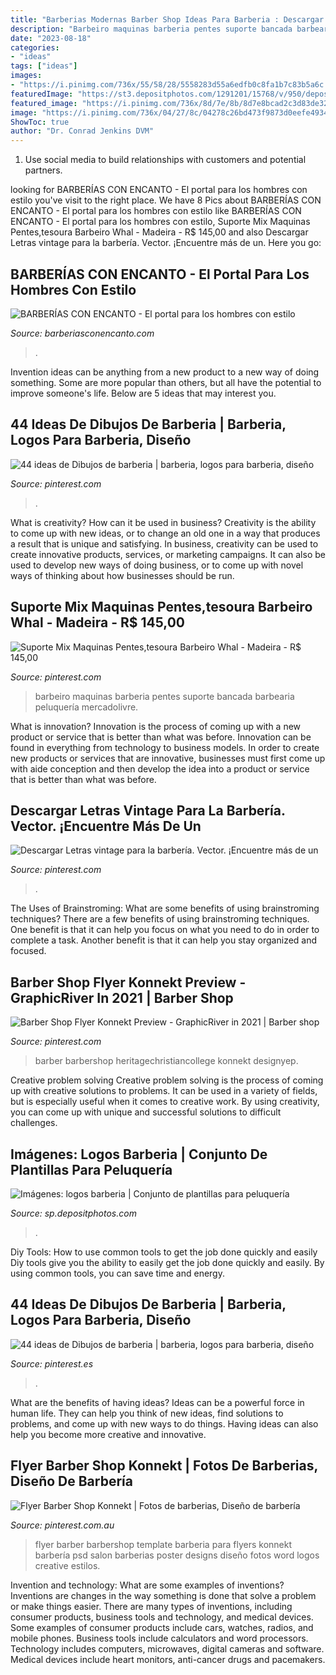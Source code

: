 ```yaml
---
title: "Barberias Modernas Barber Shop Ideas Para Barberia : Descargar Letras Vintage Para La Barbería. Vector. ¡encuentre Más De Un"
description: "Barbeiro maquinas barberia pentes suporte bancada barbearia peluquería mercadolivre"
date: "2023-08-18"
categories:
- "ideas"
tags: ["ideas"]
images:
- "https://i.pinimg.com/736x/55/58/28/5558283d55a6edfb0c8fa1b7c83b5a6c.jpg"
featuredImage: "https://st3.depositphotos.com/1291201/15768/v/950/depositphotos_157689150-stock-illustration-set-of-templates-for-barbershop.jpg"
featured_image: "https://i.pinimg.com/736x/8d/7e/8b/8d7e8bcad2c3d83de323abaaf9ad5da9.jpg"
image: "https://i.pinimg.com/736x/04/27/8c/04278c26bd473f9873d0eefe49349df1.jpg"
ShowToc: true
author: "Dr. Conrad Jenkins DVM"
---
```



1. Use social media to build relationships with customers and potential partners.

	

		
looking for BARBERÍAS CON ENCANTO - El portal para los hombres con estilo you've visit to the right place. We have 8 Pics about BARBERÍAS CON ENCANTO - El portal para los hombres con estilo like BARBERÍAS CON ENCANTO - El portal para los hombres con estilo, Suporte Mix Maquinas Pentes,tesoura Barbeiro Whal - Madeira - R$ 145,00 and also Descargar Letras vintage para la barbería. Vector. ¡Encuentre más de un. Here you go:
		
    
## BARBERÍAS CON ENCANTO - El Portal Para Los Hombres Con Estilo

<img loading=lazy src="http://www.barberiasconencanto.com/imatges/premios/2017/barberia-ayoze-2.jpg" onerror="this.onerror=null;this.src='https://tse2.mm.bing.net/th?id=OIP.j9ZhwQSppmn2BE0euWzucgHaE7&amp;pid=15.1';" alt="BARBERÍAS CON ENCANTO - El portal para los hombres con estilo">

_Source: barberiasconencanto.com_

>. 

	

Invention ideas can be anything from a new product to a new way of doing something. Some are more popular than others, but all have the potential to improve someone's life. Below are 5 ideas that may interest you.

    
## 44 Ideas De Dibujos De Barberia | Barberia, Logos Para Barberia, Diseño

<img loading=lazy src="https://i.pinimg.com/236x/83/5b/aa/835baafbbae55355e3f5f5848d27d543.jpg" onerror="this.onerror=null;this.src='https://tse3.mm.bing.net/th?id=OIP.gV7qEpFqRj6UY0sg62PtIgAAAA&amp;pid=15.1';" alt="44 ideas de Dibujos de barberia | barberia, logos para barberia, diseño">

_Source: pinterest.com_

>. 

	

What is creativity? How can it be used in business?
Creativity is the ability to come up with new ideas, or to change an old one in a way that produces a result that is unique and satisfying. In business, creativity can be used to create innovative products, services, or marketing campaigns. It can also be used to develop new ways of doing business, or to come up with novel ways of thinking about how businesses should be run.

    
## Suporte Mix Maquinas Pentes,tesoura Barbeiro Whal - Madeira - R$ 145,00

<img loading=lazy src="https://i.pinimg.com/736x/55/58/28/5558283d55a6edfb0c8fa1b7c83b5a6c.jpg" onerror="this.onerror=null;this.src='https://tse1.mm.bing.net/th?id=OIP.7U2T5_S6Ka7zGDozqKMncQHaFj&amp;pid=15.1';" alt="Suporte Mix Maquinas Pentes,tesoura Barbeiro Whal - Madeira - R$ 145,00">

_Source: pinterest.com_

>barbeiro maquinas barberia pentes suporte bancada barbearia peluquería mercadolivre. 

	

What is innovation?
Innovation is the process of coming up with a new product or service that is better than what was before. Innovation can be found in everything from technology to business models. In order to create new products or services that are innovative, businesses must first come up with aide conception and then develop the idea into a product or service that is better than what was before.

    
## Descargar Letras Vintage Para La Barbería. Vector. ¡Encuentre Más De Un

<img loading=lazy src="https://i.pinimg.com/736x/04/27/8c/04278c26bd473f9873d0eefe49349df1.jpg" onerror="this.onerror=null;this.src='https://tse2.mm.bing.net/th?id=OIP.3wpGJgCqs27leurkef_yWQHaEz&amp;pid=15.1';" alt="Descargar Letras vintage para la barbería. Vector. ¡Encuentre más de un">

_Source: pinterest.com_

>. 

	

The Uses of Brainstroming: What are some benefits of using brainstroming techniques?
There are a few benefits of using brainstroming techniques. One benefit is that it can help you focus on what you need to do in order to complete a task. Another benefit is that it can help you stay organized and focused.

    
## Barber Shop Flyer Konnekt Preview - GraphicRiver In 2021 | Barber Shop

<img loading=lazy src="https://i.pinimg.com/736x/0c/73/e4/0c73e4a807d749f12fd84358cfa7dd21.jpg" onerror="this.onerror=null;this.src='https://tse2.mm.bing.net/th?id=OIP.Jjnayy2vb6qLcyrgToNtjAHaKR&amp;pid=15.1';" alt="Barber Shop Flyer Konnekt Preview - GraphicRiver in 2021 | Barber shop">

_Source: pinterest.com_

>barber barbershop heritagechristiancollege konnekt designyep. 

	

Creative problem solving
Creative problem solving is the process of coming up with creative solutions to problems. It can be used in a variety of fields, but is especially useful when it comes to creative work. By using creativity, you can come up with unique and successful solutions to difficult challenges.

    
## Imágenes: Logos Barberia | Conjunto De Plantillas Para Peluquería

<img loading=lazy src="https://st3.depositphotos.com/1291201/15768/v/950/depositphotos_157689150-stock-illustration-set-of-templates-for-barbershop.jpg" onerror="this.onerror=null;this.src='https://tse4.mm.bing.net/th?id=OIP.66DBCaovu_cJEzhaSA7xlgHaHa&amp;pid=15.1';" alt="Imágenes: logos barberia | Conjunto de plantillas para peluquería">

_Source: sp.depositphotos.com_

>. 

	

Diy Tools: How to use common tools to get the job done quickly and easily
Diy tools give you the ability to easily get the job done quickly and easily. By using common tools, you can save time and energy.

    
## 44 Ideas De Dibujos De Barberia | Barberia, Logos Para Barberia, Diseño

<img loading=lazy src="https://i.pinimg.com/236x/38/4e/c8/384ec8cd72d8e3e47b688236794bb07f.jpg" onerror="this.onerror=null;this.src='https://tse3.mm.bing.net/th?id=OIP.HQKddvql6yydLBQMC-pxewAAAA&amp;pid=15.1';" alt="44 ideas de Dibujos de barberia | barberia, logos para barberia, diseño">

_Source: pinterest.es_

>. 

	

What are the benefits of having ideas?
Ideas can be a powerful force in human life. They can help you think of new ideas, find solutions to problems, and come up with new ways to do things. Having ideas can also help you become more creative and innovative.

    
## Flyer Barber Shop Konnekt | Fotos De Barberias, Diseño De Barbería

<img loading=lazy src="https://i.pinimg.com/736x/8d/7e/8b/8d7e8bcad2c3d83de323abaaf9ad5da9.jpg" onerror="this.onerror=null;this.src='https://tse3.mm.bing.net/th?id=OIP.LJidnaHYbnW7xKI3P04MxgHaKR&amp;pid=15.1';" alt="Flyer Barber Shop Konnekt | Fotos de barberias, Diseño de barbería">

_Source: pinterest.com.au_

>flyer barber barbershop template barberia para flyers konnekt barbería psd salon barberias poster designs diseño fotos word logos creative estilos. 

	

Invention and technology: What are some examples of inventions?
Inventions are changes in the way something is done that solve a problem or make things easier. There are many types of inventions, including consumer products, business tools and technology, and medical devices. Some examples of consumer products include cars, watches, radios, and mobile phones. Business tools include calculators and word processors. Technology includes computers, microwaves, digital cameras and software. Medical devices include heart monitors, anti-cancer drugs and pacemakers.

